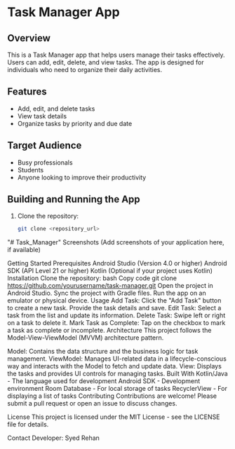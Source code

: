 # Task Manager App

## Overview
This is a Task Manager app that helps users manage their tasks effectively. Users can add, edit, delete, and view tasks. The app is designed for individuals who need to organize their daily activities.

## Features
- Add, edit, and delete tasks
- View task details
- Organize tasks by priority and due date

## Target Audience
- Busy professionals
- Students
- Anyone looking to improve their productivity

## Building and Running the App
1. Clone the repository:
   ```sh
   git clone <repository_url>
"# Task_Manager" 
Screenshots
(Add screenshots of your application here, if available)

Getting Started
Prerequisites
Android Studio (Version 4.0 or higher)
Android SDK (API Level 21 or higher)
Kotlin (Optional if your project uses Kotlin)
Installation
Clone the repository:
bash
Copy code
git clone https://github.com/yourusername/task-manager.git
Open the project in Android Studio.
Sync the project with Gradle files.
Run the app on an emulator or physical device.
Usage
Add Task: Click the "Add Task" button to create a new task. Provide the task details and save.
Edit Task: Select a task from the list and update its information.
Delete Task: Swipe left or right on a task to delete it.
Mark Task as Complete: Tap on the checkbox to mark a task as complete or incomplete.
Architecture
This project follows the Model-View-ViewModel (MVVM) architecture pattern.

Model: Contains the data structure and the business logic for task management.
ViewModel: Manages UI-related data in a lifecycle-conscious way and interacts with the Model to fetch and update data.
View: Displays the tasks and provides UI controls for managing tasks.
Built With
Kotlin/Java - The language used for development
Android SDK - Development environment
Room Database - For local storage of tasks
RecyclerView - For displaying a list of tasks
Contributing
Contributions are welcome! Please submit a pull request or open an issue to discuss changes.

License
This project is licensed under the MIT License - see the LICENSE file for details.

Contact
Developer: Syed Rehan
